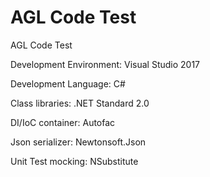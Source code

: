 # AGL Code Test
AGL Code Test

Development Environment: Visual Studio 2017

Development Language: C#

Class libraries: .NET Standard 2.0

DI/IoC container: Autofac

Json serializer: Newtonsoft.Json

Unit Test mocking: NSubstitute
